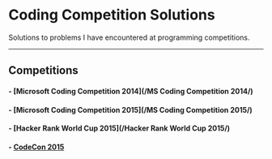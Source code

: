 # Coding Competition Solutions

Solutions to problems I have encountered at programming competitions. 

---------------
## Competitions
#### - [Microsoft Coding Competition 2014](/MS Coding Competition 2014/)
#### - [Microsoft Coding Competition 2015](/MS Coding Competition 2015/)
#### - [Hacker Rank World Cup 2015](/Hacker Rank World Cup 2015/)
#### - [CodeCon 2015](/codecon-2015/)
